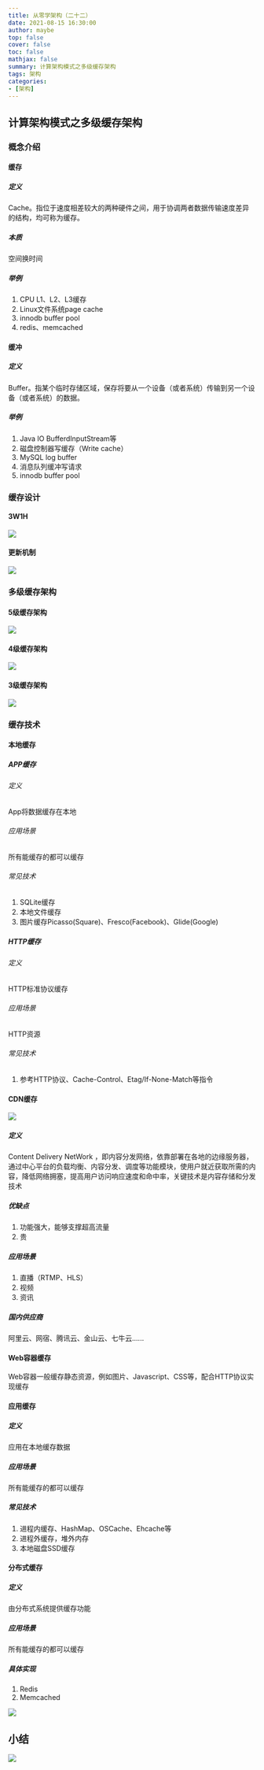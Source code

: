 ```yaml
---
title: 从零学架构（二十二）
date: 2021-08-15 16:30:00
author: maybe
top: false
cover: false
toc: false
mathjax: false
summary: 计算架构模式之多级缓存架构
tags: 架构
categories:
- [架构]
---
```


## 计算架构模式之多级缓存架构

### 概念介绍

#### 缓存

##### 定义

Cache。指位于速度相差较大的两种硬件之间，用于协调两者数据传输速度差异的结构，均可称为缓存。

##### 本质

空间换时间

##### 举例

1. CPU L1、L2、L3缓存
2. Linux文件系统page cache
3. innodb buffer pool
4. redis、memcached

#### 缓冲

##### 定义

Buffer。指某个临时存储区域，保存将要从一个设备（或者系统）传输到另一个设备（或者系统）的数据。

##### 举例

1. Java IO BufferdInputStream等
2. 磁盘控制器写缓存（Write cache）
3. MySQL log buffer
4. 消息队列缓冲写请求
5. innodb buffer pool

### 缓存设计

#### 3W1H

![](/medias/assets/20210815181903.png)

#### 更新机制

![](/medias/assets/20210815182207.png)

### 多级缓存架构

#### 5级缓存架构

![](/medias/assets/20210815182458.png)

#### 4级缓存架构

![](/medias/assets/20210815182651.png)

#### 3级缓存架构

![](/medias/assets/20210815182738.png)

### 缓存技术

#### 本地缓存

##### APP缓存

###### 定义

App将数据缓存在本地

###### 应用场景

所有能缓存的都可以缓存

###### 常见技术

1. SQLite缓存
2. 本地文件缓存
3. 图片缓存Picasso(Square)、Fresco(Facebook)、Glide(Google)

##### HTTP缓存

###### 定义

HTTP标准协议缓存

###### 应用场景

HTTP资源

###### 常见技术

1. 参考HTTP协议、Cache-Control、Etag/If-None-Match等指令

#### CDN缓存

![](/medias/assets/20210815190434.png)

##### 定义

Content Delivery NetWork ，即内容分发网络，依靠部署在各地的边缘服务器，通过中心平台的负载均衡、内容分发、调度等功能模块，使用户就近获取所需的内容，降低网络拥塞，提高用户访问响应速度和命中率，关键技术是内容存储和分发技术

##### 优缺点

1. 功能强大，能够支撑超高流量
2. 贵

##### 应用场景

1. 直播（RTMP、HLS）
2. 视频
3. 资讯

##### 国内供应商

阿里云、网宿、腾讯云、金山云、七牛云......

#### Web容器缓存

Web容器一般缓存静态资源，例如图片、Javascript、CSS等，配合HTTP协议实现缓存

#### 应用缓存

##### 定义

应用在本地缓存数据

##### 应用场景

所有能缓存的都可以缓存

##### 常见技术

1. 进程内缓存、HashMap、OSCache、Ehcache等
2. 进程外缓存，堆外内存
3. 本地磁盘SSD缓存

#### 分布式缓存

##### 定义

由分布式系统提供缓存功能

##### 应用场景

所有能缓存的都可以缓存

##### 具体实现

1. Redis
2. Memcached

![](/medias/assets/20210815193759.png)

## 小结

![](/medias/assets/%E8%AE%A1%E7%AE%97%E6%9E%B6%E6%9E%84%E6%A8%A1%E5%BC%8F%E4%B9%8B%E5%A4%9A%E7%BA%A7%E7%BC%93%E5%AD%98%E6%9E%B6%E6%9E%84.png)